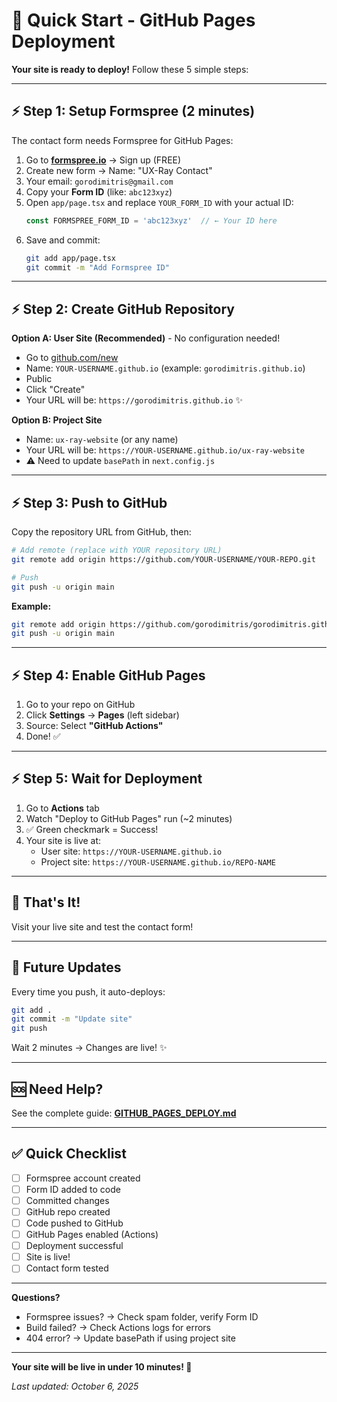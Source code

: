 # 🚀 Quick Start - GitHub Pages Deployment

**Your site is ready to deploy!** Follow these 5 simple steps:

---

## ⚡ Step 1: Setup Formspree (2 minutes)

The contact form needs Formspree for GitHub Pages:

1. Go to **[formspree.io](https://formspree.io/)** → Sign up (FREE)
2. Create new form → Name: "UX-Ray Contact"
3. Your email: `gorodimitris@gmail.com`
4. Copy your **Form ID** (like: `abc123xyz`)
5. Open `app/page.tsx` and replace `YOUR_FORM_ID` with your actual ID:
   ```typescript
   const FORMSPREE_FORM_ID = 'abc123xyz'  // ← Your ID here
   ```
6. Save and commit:
   ```bash
   git add app/page.tsx
   git commit -m "Add Formspree ID"
   ```

---

## ⚡ Step 2: Create GitHub Repository

**Option A: User Site (Recommended)** - No configuration needed!
- Go to [github.com/new](https://github.com/new)
- Name: `YOUR-USERNAME.github.io` (example: `gorodimitris.github.io`)
- Public
- Click "Create"
- Your URL will be: `https://gorodimitris.github.io` ✨

**Option B: Project Site**
- Name: `ux-ray-website` (or any name)
- Your URL will be: `https://YOUR-USERNAME.github.io/ux-ray-website`
- ⚠️ Need to update `basePath` in `next.config.js`

---

## ⚡ Step 3: Push to GitHub

Copy the repository URL from GitHub, then:

```bash
# Add remote (replace with YOUR repository URL)
git remote add origin https://github.com/YOUR-USERNAME/YOUR-REPO.git

# Push
git push -u origin main
```

**Example:**
```bash
git remote add origin https://github.com/gorodimitris/gorodimitris.github.io.git
git push -u origin main
```

---

## ⚡ Step 4: Enable GitHub Pages

1. Go to your repo on GitHub
2. Click **Settings** → **Pages** (left sidebar)
3. Source: Select **"GitHub Actions"**
4. Done! ✅

---

## ⚡ Step 5: Wait for Deployment

1. Go to **Actions** tab
2. Watch "Deploy to GitHub Pages" run (~2 minutes)
3. ✅ Green checkmark = Success!
4. Your site is live at:
   - User site: `https://YOUR-USERNAME.github.io`
   - Project site: `https://YOUR-USERNAME.github.io/REPO-NAME`

---

## 🎉 That's It!

Visit your live site and test the contact form!

---

## 🔄 Future Updates

Every time you push, it auto-deploys:

```bash
git add .
git commit -m "Update site"
git push
```

Wait 2 minutes → Changes are live! ✨

---

## 🆘 Need Help?

See the complete guide: **[GITHUB_PAGES_DEPLOY.md](GITHUB_PAGES_DEPLOY.md)**

---

## ✅ Quick Checklist

- [ ] Formspree account created
- [ ] Form ID added to code
- [ ] Committed changes
- [ ] GitHub repo created
- [ ] Code pushed to GitHub
- [ ] GitHub Pages enabled (Actions)
- [ ] Deployment successful
- [ ] Site is live!
- [ ] Contact form tested

---

**Questions?**

- Formspree issues? → Check spam folder, verify Form ID
- Build failed? → Check Actions logs for errors
- 404 error? → Update basePath if using project site

---

**Your site will be live in under 10 minutes! 🚀**

*Last updated: October 6, 2025*

